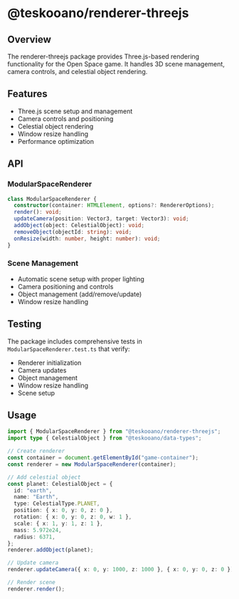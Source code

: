 # @teskooano/renderer-threejs

## Overview

The renderer-threejs package provides Three.js-based rendering functionality for the Open Space game. It handles 3D scene management, camera controls, and celestial object rendering.

## Features

- Three.js scene setup and management
- Camera controls and positioning
- Celestial object rendering
- Window resize handling
- Performance optimization

## API

### ModularSpaceRenderer

```typescript
class ModularSpaceRenderer {
  constructor(container: HTMLElement, options?: RendererOptions);
  render(): void;
  updateCamera(position: Vector3, target: Vector3): void;
  addObject(object: CelestialObject): void;
  removeObject(objectId: string): void;
  onResize(width: number, height: number): void;
}
```

### Scene Management

- Automatic scene setup with proper lighting
- Camera positioning and controls
- Object management (add/remove/update)
- Window resize handling

## Testing

The package includes comprehensive tests in `ModularSpaceRenderer.test.ts` that verify:

- Renderer initialization
- Camera updates
- Object management
- Window resize handling
- Scene setup

## Usage

```typescript
import { ModularSpaceRenderer } from "@teskooano/renderer-threejs";
import type { CelestialObject } from "@teskooano/data-types";

// Create renderer
const container = document.getElementById("game-container");
const renderer = new ModularSpaceRenderer(container);

// Add celestial object
const planet: CelestialObject = {
  id: "earth",
  name: "Earth",
  type: CelestialType.PLANET,
  position: { x: 0, y: 0, z: 0 },
  rotation: { x: 0, y: 0, z: 0, w: 1 },
  scale: { x: 1, y: 1, z: 1 },
  mass: 5.972e24,
  radius: 6371,
};
renderer.addObject(planet);

// Update camera
renderer.updateCamera({ x: 0, y: 1000, z: 1000 }, { x: 0, y: 0, z: 0 });

// Render scene
renderer.render();
```
